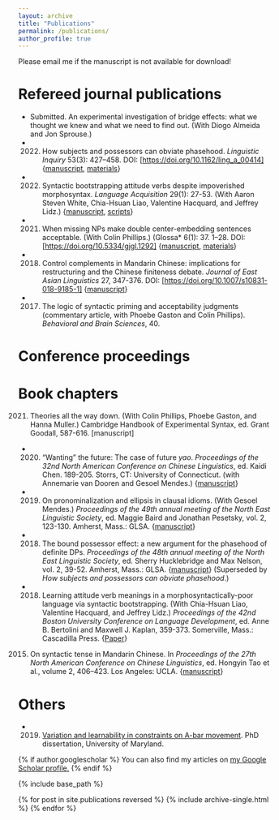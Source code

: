 ```yaml
---
layout: archive
title: "Publications"
permalink: /publications/
author_profile: true
---
```

Please email me if the manuscript is not available for download!

Refereed journal publications
======
+ Submitted. An experimental investigation of bridge effects: what we thought we knew and what we need to find out. (With Diogo Almeida and Jon Sprouse.)
+ 2022. How subjects and possessors can obviate phasehood. *Linguistic Inquiry* 53(3): 427–458. DOI: [https://doi.org/10.1162/ling_a_00414] {[manuscript](), [materials]()}
+ 2022. Syntactic bootstrapping attitude verbs despite impoverished morphosyntax. *Language Acquisition* 29(1): 27-53. (With Aaron Steven White, Chia-Hsuan Liao, Valentine Hacquard, and Jeffrey Lidz.) {[manuscript](), [scripts]()}
+ 2021. When missing NPs make double center-embedding sentences acceptable. (With Colin Phillips.) (Glossa* 6(1): 37. 1–28. DOI: [https://doi.org/10.5334/gjgl.1292] {[manuscript](), [materials]()}
+ 2018. Control complements in Mandarin Chinese: implications for restructuring and the Chinese finiteness debate. *Journal of East Asian Linguistics* 27, 347-376. DOI: [https://doi.org/10.1007/s10831-018-9185-1] {[manuscript]()}
+ 2017. The logic of syntactic priming and acceptability judgments (commentary article, with Phoebe Gaston and Colin Phillips). *Behavioral and Brain Sciences*, 40.


Conference proceedings
======


Book chapters
======
2021. Theories all the way down. (With Colin Phillips, Phoebe Gaston, and Hanna Muller.) Cambridge Handbook of Experimental Syntax, ed. Grant Goodall, 587-616. [manuscript]





+ 2020. “Wanting” the future: The case of future *yao*. *Proceedings of the 32nd North American Conference on Chinese Linguistics*, ed. Kaidi Chen. 189-205. Storrs, CT: University of Connecticut. (with Annemarie van Dooren and Gesoel Mendes.) {[manuscript]()}
+ 2019. On pronominalization and ellipsis in clausal idioms. (With Gesoel Mendes.) *Proceedings of the 49th annual meeting of the North East Linguistic Society*, ed. Maggie Baird and Jonathan Pesetsky, vol. 2, 123-130. Amherst, Mass.: GLSA. {[manuscript]()}
+ 2018. The bound possessor effect: a new argument for the phasehood of definite DPs. *Proceedings of the 48th annual meeting of the North East Linguistic Society*, ed. Sherry Hucklebridge and Max Nelson, vol. 2, 39-52. Amherst, Mass.: GLSA. {[manuscript]()} (Superseded by *How subjects and possessors can obviate phasehood*.)
+ 2018. Learning attitude verb meanings in a morphosyntactically-poor language via syntactic bootstrapping. (With Chia-Hsuan Liao, Valentine Hacquard, and Jeffrey Lidz.) *Proceedings of the 42nd Boston University Conference on Language Development*, ed. Anne B. Bertolini and Maxwell J. Kaplan, 359-373. Somerville, Mass.: Cascadilla Press. {[Paper]()}
2015. On syntactic tense in Mandarin Chinese. In *Proceedings of the 27th North American Conference on Chinese Linguistics*, ed. Hongyin Tao et al., volume 2, 406–423. Los Angeles: UCLA. {[manuscript]()}

Others
======
+ 2019. [Variation and learnability in constraints on A-bar movement](). PhD dissertation, University of Maryland.


{% if author.googlescholar %}
  You can also find my articles on <u><a href="{{author.googlescholar}}">my Google Scholar profile</a>.</u>
{% endif %}

{% include base_path %}

{% for post in site.publications reversed %}
  {% include archive-single.html %}
{% endfor %}

